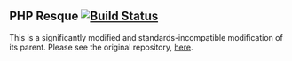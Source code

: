 ## PHP Resque [![Build Status](https://travis-ci.org/ShonM/php-resque.png?branch=master)](https://travis-ci.org/ShonM/php-resque)

This is a significantly modified and standards-incompatible modification of its parent. Please see the original repository, [here](https://github.com/chrisboulton/php-resque).